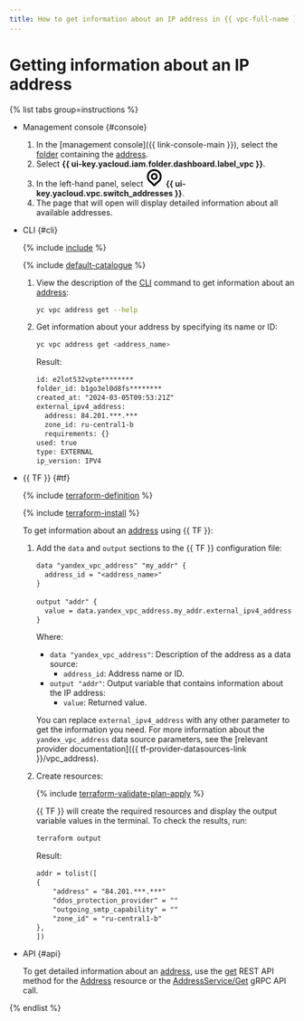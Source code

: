 ```yaml
---
title: How to get information about an IP address in {{ vpc-full-name }}
---
```


# Getting information about an IP address

{% list tabs group=instructions %}

- Management console {#console}

  1. In the [management console]({{ link-console-main }}), select the [folder](../../resource-manager/concepts/resources-hierarchy.md#folder) containing the [address](../concepts/address.md).
  1. Select **{{ ui-key.yacloud.iam.folder.dashboard.label_vpc }}**.
  1. In the left-hand panel, select ![image](../../_assets/console-icons/map-pin.svg) **{{ ui-key.yacloud.vpc.switch_addresses }}**.
  1. The page that will open will display detailed information about all available addresses.

- CLI {#cli}

  {% include [include](../../_includes/cli-install.md) %}

  {% include [default-catalogue](../../_includes/default-catalogue.md) %}

  1. View the description of the [CLI](../../cli/) command to get information about an [address](../concepts/address.md):

     ```bash
     yc vpc address get --help
     ```

  1. Get information about your address by specifying its name or ID:

     ```bash
     yc vpc address get <address_name>
     ```

     Result:

     ```text
     id: e2lot532vpte********
     folder_id: b1go3el0d8fs********
     created_at: "2024-03-05T09:53:21Z"
     external_ipv4_address:
       address: 84.201.***.***
       zone_id: ru-central1-b
       requirements: {}
     used: true
     type: EXTERNAL
     ip_version: IPV4
     ```

- {{ TF }} {#tf}

  {% include [terraform-definition](../../_tutorials/_tutorials_includes/terraform-definition.md) %}

  {% include [terraform-install](../../_includes/terraform-install.md) %}

  To get information about an [address](../concepts/address.md) using {{ TF }}:
  1. Add the `data` and `output` sections to the {{ TF }} configuration file:

     ```hcl
     data "yandex_vpc_address" "my_addr" {
       address_id = "<address_name>"
     }

     output "addr" {
       value = data.yandex_vpc_address.my_addr.external_ipv4_address
     }
     ```

     Where:
     * `data "yandex_vpc_address"`: Description of the address as a data source:
       * `address_id`: Address name or ID.
     * `output "addr"`: Output variable that contains information about the IP address:
       * `value`: Returned value.

     You can replace `external_ipv4_address` with any other parameter to get the information you need. For more information about the `yandex_vpc_address` data source parameters, see the [relevant provider documentation]({{ tf-provider-datasources-link }}/vpc_address).
  1. Create resources:

     {% include [terraform-validate-plan-apply](../../_tutorials/_tutorials_includes/terraform-validate-plan-apply.md) %}

     {{ TF }} will create the required resources and display the output variable values in the terminal. To check the results, run:

     ```bash
     terraform output
     ```

     Result:

     ```text
     addr = tolist([
     {
         "address" = "84.201.***.***"
         "ddos_protection_provider" = ""
         "outgoing_smtp_capability" = ""
         "zone_id" = "ru-central1-b"
     },
     ])
     ```

- API {#api}

  To get detailed information about an [address](../concepts/address.md), use the [get](../api-ref/Address/get.md) REST API method for the [Address](../api-ref/Address/index.md) resource or the [AddressService/Get](../api-ref/grpc/Address/get.md) gRPC API call.

{% endlist %}
